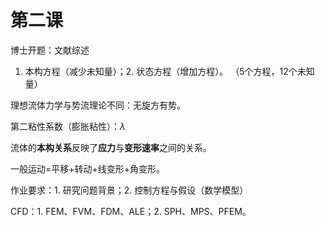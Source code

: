 <head>
    <script src="https://cdn.mathjax.org/mathjax/latest/MathJax.js?config=TeX-AMS-MML_HTMLorMML" type="text/javascript"></script>
    <script type="text/x-mathjax-config">
        MathJax.Hub.Config({
            tex2jax: {
            skipTags: ['script', 'noscript', 'style', 'textarea', 'pre'],
            inlineMath: [['$','$']]
            }
        });
    </script>
</head>

# 第二课

博士开题：文献综述

1. 本构方程（减少未知量）；2. 状态方程（增加方程）。  （5个方程，12个未知量）

理想流体力学与势流理论不同：无旋方有势。

第二粘性系数（膨胀粘性）：$\lambda$

流体的**本构关系**反映了**应力**与**变形速率**之间的关系。

一般运动=平移+转动+线变形+角变形。

作业要求：1. 研究问题背景；2. 控制方程与假设（数学模型）

CFD：1. FEM、FVM、FDM、ALE；2. SPH、MPS、PFEM。